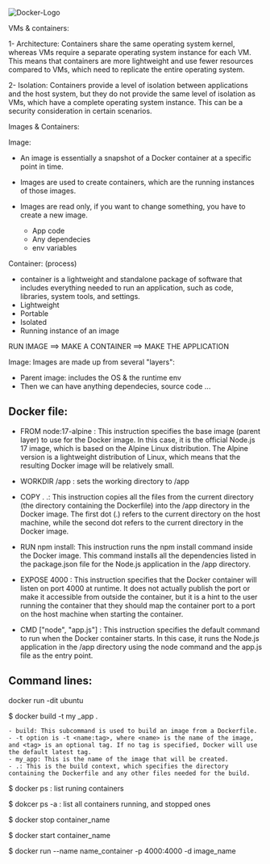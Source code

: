 ![Docker-Logo](https://user-images.githubusercontent.com/72993155/235827494-564e6e6b-d448-4b8b-8d8d-30f7594029b0.png)

VMs & containers:

1- Architecture: Containers share the same  operating system kernel, whereas VMs require a separate operating system instance for each VM. This means that containers are more lightweight and use fewer resources compared to VMs, which need to replicate the entire operating system.

2- Isolation: Containers provide a level of isolation between applications and the host system, but they do not provide the same level of isolation as VMs, which have a complete operating system instance. This can be a security consideration in certain scenarios.

Images & Containers:

Image:
- An image is essentially a snapshot of a Docker container at a specific point in time. 
- Images are used to create containers, which are the running instances of those images.
- Images are read only, if you want to change something, you have to create a new image.

    * App code
    * Any dependecies
    * env variables

Container: (process)
- container is a lightweight and standalone package of software that includes everything needed to run an application, such as code, libraries, system tools, and settings.
- Lightweight
- Portable
- Isolated
- Running instance of an image

RUN IMAGE ==> MAKE A CONTAINER ==> MAKE THE APPLICATION

Image:
Images are made up from several "layers":

- Parent image: includes the OS & the runtime env
- Then we can have anything dependecies, source code ...

## Docker file:

* FROM node:17-alpine : This instruction specifies the base image (parent layer) to use for the Docker image. In this case, it is the official Node.js 17 image, which is based on the Alpine Linux distribution. The Alpine version is a lightweight distribution of Linux, which means that the resulting Docker image will be relatively small.

* WORKDIR /app : sets the working directory to /app
* COPY . .:  This instruction copies all the files from the current directory (the directory containing the Dockerfile) into the /app directory in the Docker image. The first dot (.) refers to the current directory on the host machine, while the second dot refers to the current directory in the Docker image.

* RUN npm install: This instruction runs the npm install command inside the Docker image. This command installs all the dependencies listed in the package.json file for the Node.js application in the /app directory.

* EXPOSE 4000 : This instruction specifies that the Docker container will listen on port 4000 at runtime. It does not actually publish the port or make it accessible from outside the container, but it is a hint to the user running the container that they should map the container port to a port on the host machine when starting the container.

* CMD ["node", "app.js"] : This instruction specifies the default command to run when the Docker container starts. In this case, it runs the Node.js application in the /app directory using the node command and the app.js file as the entry point.

## Command lines:

docker run -dit ubuntu


$ docker build -t my _app .

    - build: This subcommand is used to build an image from a Dockerfile.
    - -t option is -t <name:tag>, where <name> is the name of the image, and <tag> is an optional tag. If no tag is specified, Docker will use the default latest tag.
    - my_app: This is the name of the image that will be created.
    - .: This is the build context, which specifies the directory containing the Dockerfile and any other files needed for the build.

$ docker ps : list runing containers

$ dokcer ps -a : list all containers running, and stopped ones

$ docker stop container_name

$ docker start container_name

$ docker run --name name_container -p 4000:4000 -d image_name


